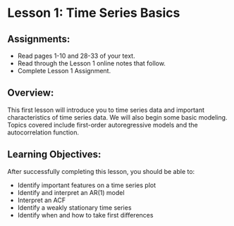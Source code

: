 # Lesson 1: Time Series Basics
## Assignments:
* Read pages 1-10 and 28-33 of your text.
* Read through the Lesson 1 online notes that follow.
* Complete Lesson 1 Assignment.

## Overview:
This first lesson will introduce you to time series data and important characteristics of time series data.
We will also begin some basic modeling.
Topics covered include first-order autoregressive models and the autocorrelation function.

## Learning Objectives:
After successfully completing this lesson, you should be able to:
* Identify important features on a time series plot
* Identify and interpret an AR(1) model
* Interpret an ACF
* Identify a weakly stationary time series
* Identify when and how to take first differences
